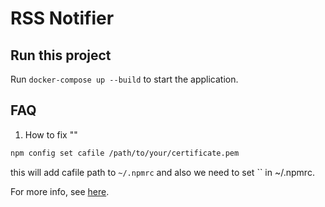 # RSS Notifier

## Run this project

Run `docker-compose up --build` to start the application.

## FAQ

1. How to fix ""

```zsh
npm config set cafile /path/to/your/certificate.pem
```

this will add cafile path to `~/.npmrc` and also we need to set `` in ~/.npmrc. 

For more info, see [here](https://elsevier.atlassian.net/wiki/spaces/TEN/pages/59535175745/SSL+encryption+Application+Development+Environment+and+Guest+OS+compatibility+requirements#Node.js%2C-npm%2C-yarn%2C-nvm).


